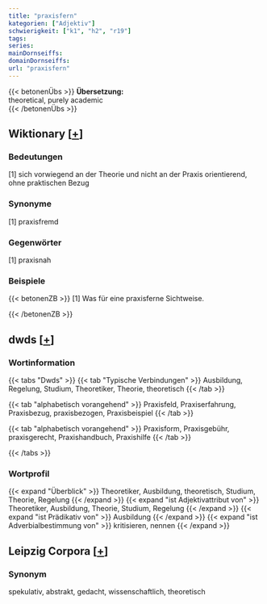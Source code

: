 ```yaml
---
title: "praxisfern"
kategorien: ["Adjektiv"]
schwierigkeit: ["k1", "h2", "r19"]
tags:
series:
mainDornseiffs:
domainDornseiffs:
url: "praxisfern"
---
```


{{< betonenÜbs >}}
**Übersetzung:**  
theoretical, purely academic  
{{< /betonenÜbs >}}

## Wiktionary [[+](https://de.wiktionary.org/wiki/praxisfern)]

### Bedeutungen
[1] sich vorwiegend an der Theorie und nicht an der Praxis orientierend, ohne praktischen Bezug  

### Synonyme
[1] praxisfremd  

### Gegenwörter
[1] praxisnah  

### Beispiele
{{< betonenZB >}}
[1] Was für eine praxisferne Sichtweise.  

{{< /betonenZB >}}


## dwds [[+](https://www.dwds.de/wb/praxisfern)]

### Wortinformation
{{< tabs "Dwds" >}}
{{< tab "Typische Verbindungen" >}}
Ausbildung, Regelung, Studium, Theoretiker, Theorie, theoretisch
{{< /tab >}}

{{< tab "alphabetisch vorangehend" >}}
Praxisfeld, Praxiserfahrung, Praxisbezug, praxisbezogen, Praxisbeispiel
{{< /tab >}}

{{< tab "alphabetisch vorangehend" >}}
Praxisform, Praxisgebühr, praxisgerecht, Praxishandbuch, Praxishilfe
{{< /tab >}}

{{< /tabs >}}

### Wortprofil
{{< expand "Überblick" >}} Theoretiker, Ausbildung, theoretisch, Studium, Theorie, Regelung {{< /expand >}}
{{< expand "ist Adjektivattribut von" >}} Theoretiker, Ausbildung, Theorie, Studium, Regelung {{< /expand >}}
{{< expand "ist Prädikativ von" >}} Ausbildung {{< /expand >}}
{{< expand "ist Adverbialbestimmung von" >}} kritisieren, nennen {{< /expand >}}

## Leipzig Corpora [[+](https://corpora.uni-leipzig.de/en/res?word=praxisfern&corpusId=deu_newscrawl-public_2018)]


### Synonym
spekulativ, abstrakt, gedacht, wissenschaftlich, theoretisch

